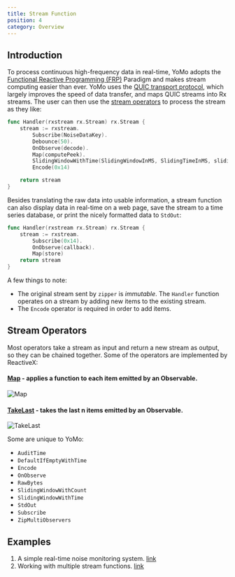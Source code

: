 ```yaml
---
title: Stream Function
position: 4
category: Overview
---
```


## Introduction

To process continuous high-frequency data in real-time,
YoMo adopts the [Functional Reactive Programming (FRP)](https://en.wikipedia.org/wiki/Functional_reactive_programming) Paradigm and makes stream computing easier than ever.
YoMo uses the [QUIC transport protocol](https://en.wikipedia.org/wiki/QUIC),
which largely improves the speed of data transfer, and maps QUIC streams into Rx streams.
The user can then use the [stream operators](http://reactivex.io/documentation/operators.html) to process the stream as they like:

```go
func Handler(rxstream rx.Stream) rx.Stream {
	stream := rxstream.
		Subscribe(NoiseDataKey).
		Debounce(50).
		OnObserve(decode).
		Map(computePeek).
		SlidingWindowWithTime(SlidingWindowInMS, SlidingTimeInMS, slidingAvg).
		Encode(0x14)

	return stream
}
```

Besides translating the raw data into usable information,
a stream function can also display data in real-time on a web page, save the stream to a time series database, or print the nicely formatted data to `StdOut`:

```go
func Handler(rxstream rx.Stream) rx.Stream {
	stream := rxstream.
		Subscribe(0x14).
		OnObserve(callback).
		Map(store)
	return stream
}
```

A few things to note:

- The original stream sent by `zipper` is _immutable_. The `Handler` function operates on a stream by adding new items to the existing stream.
- The `Encode` operator is required in order to add items.

## Stream Operators

Most operators take a stream as input and return a new stream as output,
so they can be chained together. Some of the operators are implemented by ReactiveX:

#### [Map](http://reactivex.io/documentation/operators/map.html) - applies a function to each item emitted by an Observable.

![Map](/stream-fn/map.png)

#### [TakeLast](http://reactivex.io/documentation/operators/takelast.html) - takes the last n items emitted by an Observable.

![TakeLast](/stream-fn/takeLast.png)

Some are unique to YoMo:

- `AuditTime`
- `DefaultIfEmptyWithTime`
- `Encode`
- `OnObserve`
- `RawBytes`
- `SlidingWindowWithCount`
- `SlidingWindowWithTime`
- `StdOut`
- `Subscribe`
- `ZipMultiObservers`

## Examples

1. A simple real-time noise monitoring system. [link](https://github.com/yomorun/yomo/tree/master/example/0-basic)
2. Working with multiple stream functions. [link](https://github.com/yomorun/yomo/tree/master/example/3-multi-sfn)

